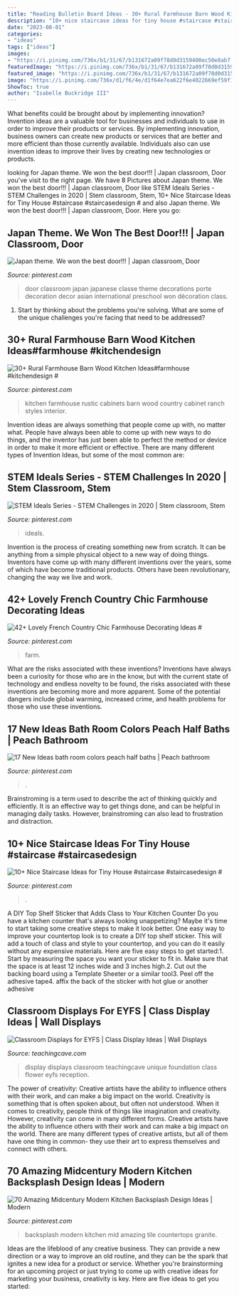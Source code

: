 ```yaml
---
title: "Reading Bulletin Board Ideas - 30+ Rural Farmhouse Barn Wood Kitchen Ideas#farmhouse #kitchendesign #"
description: "10+ nice staircase ideas for tiny house #staircase #staircasedesign #"
date: "2023-08-01"
categories:
- "ideas"
tags: ["ideas"]
images:
- "https://i.pinimg.com/736x/b1/31/67/b131672a09f78d0d3159400ec50e8ab7.jpg"
featuredImage: "https://i.pinimg.com/736x/b1/31/67/b131672a09f78d0d3159400ec50e8ab7.jpg"
featured_image: "https://i.pinimg.com/736x/b1/31/67/b131672a09f78d0d3159400ec50e8ab7.jpg"
image: "https://i.pinimg.com/736x/d1/f6/4e/d1f64e7ea622f6e4022669ef59f17830.jpg"
ShowToc: true
author: "Isabelle Buckridge III"
---
```



What benefits could be brought about by implementing innovation?
Invention ideas are a valuable tool for businesses and individuals to use in order to improve their products or services. By implementing innovation, business owners can create new products or services that are better and more efficient than those currently available. Individuals also can use invention ideas to improve their lives by creating new technologies or products.

	

		
looking for Japan theme. We won the best door!!! | Japan classroom, Door you've visit to the right page. We have 8 Pictures about Japan theme. We won the best door!!! | Japan classroom, Door like STEM Ideals Series - STEM Challenges in 2020 | Stem classroom, Stem, 10+ Nice Staircase Ideas for Tiny House #staircase #staircasedesign # and also Japan theme. We won the best door!!! | Japan classroom, Door. Here you go:
		
    
## Japan Theme. We Won The Best Door!!! | Japan Classroom, Door

<img loading=lazy src="https://i.pinimg.com/736x/1d/99/f8/1d99f8d205c74c5c7a5354e72366b308--classroom-door-classroom-ideas.jpg" onerror="this.onerror=null;this.src='https://tse1.mm.bing.net/th?id=OIP.nuh-Yyyl2ct7QycwbNzh4QHaJ4&amp;pid=15.1';" alt="Japan theme. We won the best door!!! | Japan classroom, Door">

_Source: pinterest.com_

>door classroom japan japanese classe theme decorations porte decoration decor asian international preschool won décoration class. 

	

1. Start by thinking about the problems you're solving. What are some of the unique challenges you're facing that need to be addressed? 

    
## 30+ Rural Farmhouse Barn Wood Kitchen Ideas#farmhouse #kitchendesign #

<img loading=lazy src="https://i.pinimg.com/736x/33/f7/00/33f70013e1e2ad5b29705a269b4908af.jpg" onerror="this.onerror=null;this.src='https://tse1.mm.bing.net/th?id=OIP.rpDq2gQP8E3b2-0WJVSwhgHaLK&amp;pid=15.1';" alt="30+ Rural Farmhouse Barn Wood Kitchen Ideas#farmhouse #kitchendesign #">

_Source: pinterest.com_

>kitchen farmhouse rustic cabinets barn wood country cabinet ranch styles interior. 

	

Invention ideas are always something that people come up with, no matter what. People have always been able to come up with new ways to do things, and the inventor has just been able to perfect the method or device in order to make it more efficient or effective. There are many different types of Invention Ideas, but some of the most common are:

    
## STEM Ideals Series - STEM Challenges In 2020 | Stem Classroom, Stem

<img loading=lazy src="https://i.pinimg.com/736x/d3/cd/54/d3cd542fa0e633480a5050bc8ef8d568.jpg" onerror="this.onerror=null;this.src='https://tse4.mm.bing.net/th?id=OIP.wVL3VC77O-y1fWBSVMJ8DAHaLG&amp;pid=15.1';" alt="STEM Ideals Series - STEM Challenges in 2020 | Stem classroom, Stem">

_Source: pinterest.com_

>ideals. 

	

Invention is the process of creating something new from scratch. It can be anything from a simple physical object to a new way of doing things. Inventors have come up with many different inventions over the years, some of which have become traditional products. Others have been revolutionary, changing the way we live and work.

    
## 42+ Lovely French Country Chic Farmhouse Decorating Ideas #

<img loading=lazy src="https://i.pinimg.com/736x/b1/31/67/b131672a09f78d0d3159400ec50e8ab7.jpg" onerror="this.onerror=null;this.src='https://tse3.mm.bing.net/th?id=OIP.KAn5L5OWoUEbNGRgQteXVQHaJ_&amp;pid=15.1';" alt="42+ Lovely French Country Chic Farmhouse Decorating Ideas #">

_Source: pinterest.com_

>farm. 

	

What are the risks associated with these inventions?
Inventions have always been a curiosity for those who are in the know, but with the current state of technology and endless novelty to be found, the risks associated with these inventions are becoming more and more apparent. Some of the potential dangers include global warming, increased crime, and health problems for those who use these inventions.

    
## 17 New Ideas Bath Room Colors Peach Half Baths | Peach Bathroom

<img loading=lazy src="https://i.pinimg.com/736x/b8/46/b3/b846b360648b8c88e712d8a172ffa679.jpg" onerror="this.onerror=null;this.src='https://tse3.mm.bing.net/th?id=OIP.p3aVsUOif_omp_UMxiOp1AAAAA&amp;pid=15.1';" alt="17 New Ideas bath room colors peach half baths | Peach bathroom">

_Source: pinterest.com_

>. 

	

Brainstroming is a term used to describe the act of thinking quickly and efficiently. It is an effective way to get things done, and can be helpful in managing daily tasks. However, brainstroming can also lead to frustration and distraction.

    
## 10+ Nice Staircase Ideas For Tiny House #staircase #staircasedesign #

<img loading=lazy src="https://i.pinimg.com/736x/d1/f6/4e/d1f64e7ea622f6e4022669ef59f17830.jpg" onerror="this.onerror=null;this.src='https://tse2.mm.bing.net/th?id=OIP.xYVTTT0KeT-14CkNp-PTxgHaJ6&amp;pid=15.1';" alt="10+ Nice Staircase Ideas for Tiny House #staircase #staircasedesign #">

_Source: pinterest.com_

>. 

	

A DIY Top Shelf Sticker that Adds Class to Your Kitchen Counter
Do you have a kitchen counter that's always looking unappetizing? Maybe it's time to start taking some creative steps to make it look better. One easy way to improve your countertop look is to create a DIY top shelf sticker. This will add a touch of class and style to your countertop, and you can do it easily without any expensive materials. Here are five easy steps to get started:1. Start by measuring the space you want your sticker to fit in. Make sure that the space is at least 12 inches wide and 3 inches high.2. Cut out the backing board using a Template Sheeter or a similar tool3. Peel off the adhesive tape4. affix the back of the sticker with hot glue or another adhesive
    
## Classroom Displays For EYFS | Class Display Ideas | Wall Displays

<img loading=lazy src="https://www.teachingcave.com/wp-content/uploads/2013/10/display-flower-hands.jpg" onerror="this.onerror=null;this.src='https://tse2.mm.bing.net/th?id=OIP.Q950TOtmcxuNeKsCAD9lsgHaNJ&amp;pid=15.1';" alt="Classroom Displays for EYFS | Class Display Ideas | Wall Displays">

_Source: teachingcave.com_

>display displays classroom teachingcave unique foundation class flower eyfs reception. 

	

The power of creativity: Creative artists have the ability to influence others with their work, and can make a big impact on the world.
Creativity is something that is often spoken about, but often not understood. When it comes to creativity, people think of things like imagination and creativity. However, creativity can come in many different forms. Creative artists have the ability to influence others with their work and can make a big impact on the world. There are many different types of creative artists, but all of them have one thing in common- they use their art to express themselves and connect with others.

    
## 70 Amazing Midcentury Modern Kitchen Backsplash Design Ideas | Modern

<img loading=lazy src="https://i.pinimg.com/736x/da/5e/2a/da5e2aff9ad46daabdbeab1c539ffacf.jpg" onerror="this.onerror=null;this.src='https://tse3.mm.bing.net/th?id=OIP.00jziI6bjaBRVPNObBOKlQHaLH&amp;pid=15.1';" alt="70 Amazing Midcentury Modern Kitchen Backsplash Design Ideas | Modern">

_Source: pinterest.com_

>backsplash modern kitchen mid amazing tile countertops granite. 

	

Ideas are the lifeblood of any creative business. They can provide a new direction or a way to improve an old routine, and they can be the spark that ignites a new idea for a product or service. Whether you're brainstorming for an upcoming project or just trying to come up with creative ideas for marketing your business, creativity is key. Here are five ideas to get you started: 
